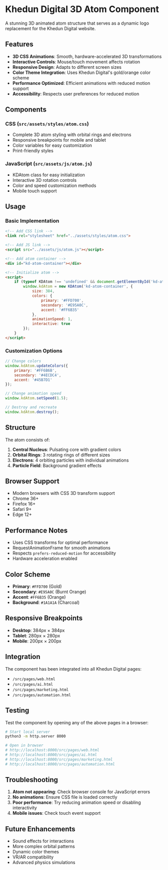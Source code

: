 # Khedun Digital 3D Atom Component

A stunning 3D animated atom structure that serves as a dynamic logo replacement for the Khedun Digital website.

## Features

- **3D CSS Animations**: Smooth, hardware-accelerated 3D transformations
- **Interactive Controls**: Mouse/touch movement affects rotation
- **Responsive Design**: Adapts to different screen sizes
- **Color Theme Integration**: Uses Khedun Digital's gold/orange color scheme
- **Performance Optimized**: Efficient animations with reduced motion support
- **Accessibility**: Respects user preferences for reduced motion

## Components

### CSS (`src/assets/styles/atom.css`)
- Complete 3D atom styling with orbital rings and electrons
- Responsive breakpoints for mobile and tablet
- Color variables for easy customization
- Print-friendly styles

### JavaScript (`src/assets/js/atom.js`)
- KDAtom class for easy initialization
- Interactive 3D rotation controls
- Color and speed customization methods
- Mobile touch support

## Usage

### Basic Implementation

```html
<!-- Add CSS link -->
<link rel="stylesheet" href="../assets/styles/atom.css">

<!-- Add JS link -->
<script src="../assets/js/atom.js"></script>

<!-- Add atom container -->
<div id="kd-atom-container"></div>

<!-- Initialize atom -->
<script>
    if (typeof KDAtom !== 'undefined' && document.getElementById('kd-atom-container')) {
        window.kdAtom = new KDAtom('kd-atom-container', {
            size: 384,
            colors: {
                primary: '#FFD700',
                secondary: '#E95A0C',
                accent: '#FF6B35'
            },
            animationSpeed: 1,
            interactive: true
        });
    }
</script>
```

### Customization Options

```javascript
// Change colors
window.kdAtom.updateColors({
    primary: '#FF6B6B',
    secondary: '#4ECDC4',
    accent: '#45B7D1'
});

// Change animation speed
window.kdAtom.setSpeed(1.5);

// Destroy and recreate
window.kdAtom.destroy();
```

## Structure

The atom consists of:

1. **Central Nucleus**: Pulsating core with gradient colors
2. **Orbital Rings**: 3 rotating rings of different sizes
3. **Electrons**: 4 orbiting particles with individual animations
4. **Particle Field**: Background gradient effects

## Browser Support

- Modern browsers with CSS 3D transform support
- Chrome 36+
- Firefox 16+
- Safari 9+
- Edge 12+

## Performance Notes

- Uses CSS transforms for optimal performance
- RequestAnimationFrame for smooth animations
- Respects `prefers-reduced-motion` for accessibility
- Hardware acceleration enabled

## Color Scheme

- **Primary**: `#FFD700` (Gold)
- **Secondary**: `#E95A0C` (Burnt Orange)
- **Accent**: `#FF6B35` (Orange)
- **Background**: `#1A1A1A` (Charcoal)

## Responsive Breakpoints

- **Desktop**: 384px × 384px
- **Tablet**: 280px × 280px
- **Mobile**: 200px × 200px

## Integration

The component has been integrated into all Khedun Digital pages:

- `/src/pages/web.html`
- `/src/pages/ai.html`
- `/src/pages/marketing.html`
- `/src/pages/automation.html`

## Testing

Test the component by opening any of the above pages in a browser:

```bash
# Start local server
python3 -m http.server 8000

# Open in browser
# http://localhost:8000/src/pages/web.html
# http://localhost:8000/src/pages/ai.html
# http://localhost:8000/src/pages/marketing.html
# http://localhost:8000/src/pages/automation.html
```

## Troubleshooting

1. **Atom not appearing**: Check browser console for JavaScript errors
2. **No animations**: Ensure CSS file is loaded correctly
3. **Poor performance**: Try reducing animation speed or disabling interactivity
4. **Mobile issues**: Check touch event support

## Future Enhancements

- Sound effects for interactions
- More complex orbital patterns
- Dynamic color themes
- VR/AR compatibility
- Advanced physics simulations